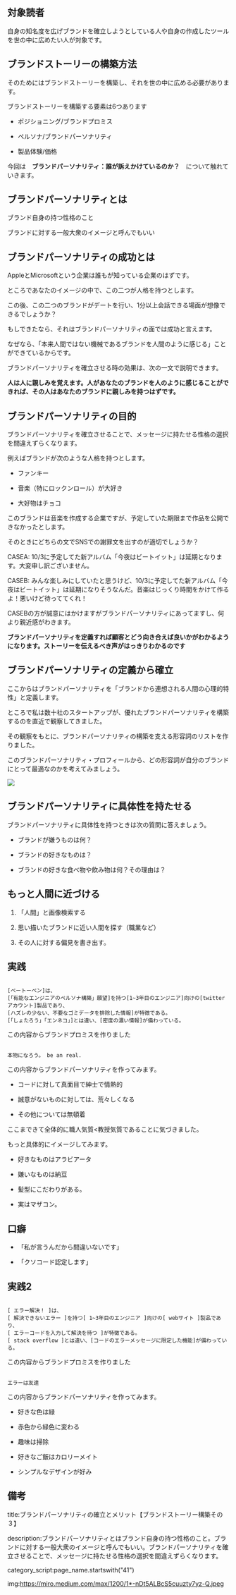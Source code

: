 



## 対象読者

自身の知名度を広げブランドを確立しようとしている人や自身の作成したツールを世の中に広めたい人が対象です。


## ブランドストーリーの構築方法

そのためにはブランドストーリーを構築し、それを世の中に広める必要があります。

ブランドストーリーを構築する要素は6つあります

- ポジショニング/ブランドプロミス

- ペルソナ/ブランドパーソナリティ

- 製品体験/価格

今回は　**ブランドパーソナリティ：誰が訴えかけているのか？**　について触れていきます。


## ブランドパーソナリティとは

ブランド自身の持つ性格のこと

ブランドに対する一般大衆のイメージと呼んでもいい


## ブランドパーソナリティの成功とは

AppleとMicrosoftという企業は誰もが知っている企業のはずです。

ところであなたのイメージの中で、この二つが人格を持つとします。

この後、この二つのブランドがデートを行い、1分以上会話できる場面が想像できるでしょうか？

もしできたなら、それはブランドパーソナリティの面では成功と言えます。


なぜなら、「本来人間ではない機械であるブランドを人間のように感じる」ことができているからです。

ブランドパーソナリティを確立させる時の効果は、次の一文で説明できます。

**人は人に親しみを覚えます。人があなたのブランドを人のように感じることができれば、その人はあなたのブランドに親しみを持つはずです。**




## ブランドパーソナリティの目的

ブランドパーソナリティを確立させることで、メッセージに持たせる性格の選択を間違えずらくなります。

例えばブランドが次のような人格を持つとします。

- ファンキー

- 音楽（特にロックンロール）が大好き

- 大好物はチョコ

このブランドは音楽を作成する企業ですが、予定していた期限まで作品を公開できなかったとします。

そのときにどちらの文でSNSでの謝罪文を出すのが適切でしょうか？

CASEA: 10/3に予定してた新アルバム「今夜はビートイット」は延期となります。大変申し訳ございません。

CASEB: みんな楽しみにしていたと思うけど、10/3に予定してた新アルバム「今夜はビートイット」は延期になりそうなんだ。音楽はじっくり時間をかけて作るよ！悪いけど待っててくれ！

CASEBの方が誠意にはかけますがブランドパーソナリティにあってますし、何より親近感がわきます。

**ブランドパーソナリティを定義すれば顧客とどう向き合えば良いかがわかるようになります。ストーリーを伝えるべき声がはっきりわかるのです**


## ブランドパーソナリティの定義から確立

ここからはブランドパーソナリティを「ブランドから連想される人間の心理的特性」と定義します。

ところで私は数十社のスタートアップが、優れたブランドパーソナリティを構築するのを直近で観察してきました。

その観察をもとに、ブランドパーソナリティの構築を支える形容詞のリストを作りました。

このブランドパーソナリティ・プロフィールから、どの形容詞が自分のブランドにとって最適なのかを考えてみましょう。

<img src="https://blog.btrax.com/jp/files/2020/09/brandPersonality_image_parsonality.jpg">


## ブランドパーソナリティに具体性を持たせる

ブランドパーソナリティに具体性を持つときは次の質問に答えましょう。

- ブランドが嫌うものは何？

- ブランドの好きなものは？

- ブランドの好きな食べ物や飲み物は何？その理由は？


## もっと人間に近づける

1. 「人間」と画像検索する

2. 思い描いたブランドに近い人間を探す（職業など）

3. その人に対する偏見を書き出す。


## 実践

<pre><code>
[ベートーベン]は、
[「有能なエンジニアのペルソナ構築」願望]を持つ[1~3年目のエンジニア]向けの[twitterアカウント]製品であり、
[ハズレの少ない、不要なゴミデータを排除した情報]が特徴である。
[「しょたろう」「エンネコ」]とは違い、[密度の濃い情報]が備わっている。
</code></pre>

この内容からブランドプロミスを作りました

<pre><code>
本物になろう。 be an real.
</code></pre>

この内容からブランドパーソナリティを作ってみます。

- コードに対して真面目で紳士で情熱的

- 誠意がないものに対しては、荒々しくなる

- その他については無頓着

ここまできて全体的に職人気質<教授気質であることに気づきました。

もっと具体的にイメージしてみます。

- 好きなものはアラビアータ

- 嫌いなものは納豆

- 髪型にこだわりがある。

- 実はマザコン。



## 口癖

- 「私が言うんだから間違いないです」

- 「クソコード認定します」



## 実践2

<pre><code>
[ エラー解決！ ]は、
[ 解決できないエラー ]を持つ[ 1~3年目のエンジニア ]向けの[ webサイト ]製品であり、
[ エラーコードを入力して解決を待つ ]が特徴である。
[ stack overflow ]とは違い、[コードのエラーメッセージに限定した機能]が備わっている。
</code></pre>

この内容からブランドプロミスを作りました

<pre><code>
エラーは友達
</code></pre>

この内容からブランドパーソナリティを作ってみます。

- 好きな色は緑

- 赤色から緑色に変わる

- 趣味は掃除

- 好きなご飯はカロリーメイト

- シンプルなデザインが好み




## 備考

title:ブランドパーソナリティの確立とメリット【ブランドストーリー構築その３】

description:ブランドパーソナリティとはブランド自身の持つ性格のこと。ブランドに対する一般大衆のイメージと呼んでもいい。ブランドパーソナリティを確立させることで、メッセージに持たせる性格の選択を間違えずらくなります。

category_script:page_name.startswith("41")

img:https://miro.medium.com/max/1200/1*-nDt5ALBcS5cuuzty7yz-Q.jpeg


